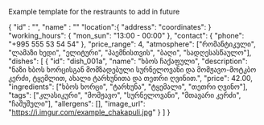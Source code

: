 Example template for the restraunts to add in future

{
    "id" : "",
    "name" : ""
    "location":{
        "address":
        "coordinates":
    }
    "working_hours": { "mon_sun": "13:00 - 00:00" },
    "contact": { "phone": "+995 555 53 54 54" },
    "price_range": 4,
    "atmosphere": ["რომანტიკული", "ლამაზი ხედი", "ელიტური", "პაემნისთვის", "ბაღი", "სადღესასწაულო"],
    "dishes": [
        {
        "id": "dish_001a",
        "name": "ხბოს ჩაქაფული",
        "description": "ნაზი ხბოს ხორცისგან მომზადებული სურნელოვანი და მომჟავო-მოტკბო კერძი, ტყემლით, ახალი ტარხუნითა და თეთრი ღვინით.",
        "price": 42.00,
        "ingredients": ["ხბოს ხორცი", "ტარხუნა", "ტყემალი", "თეთრი ღვინო"],
        "tags": ["კლასიკური", "მომჟავო", "სურნელოვანი", "მთავარი კერძი", "ჩაშუშული"],
        "allergens": [],
        "image_url": "https://i.imgur.com/example_chakapuli.jpg"
      }
    ]
}